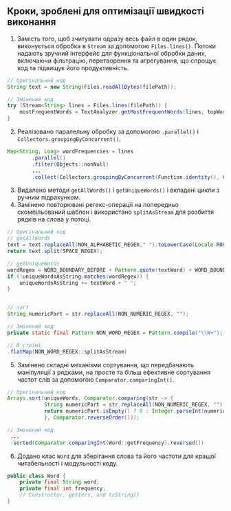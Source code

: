 ## Кроки, зроблені для оптимізації швидкості виконання

1. Замість того, щоб зчитувати одразу весь файл в один рядок, виконується обробка в `Stream` за допомогою `Files.lines()`.
Потоки надають зручний інтерфейс для функціональної обробки даних, включаючи фільтрацію, перетворення та агрегування, що спрощує код та підвищує його продуктивність.
```java
// Оригінальний код
String text = new String(Files.readAllBytes(filePath));

// Змінений код
try (Stream<String> lines = Files.lines(filePath)) {
    mostFrequentWords = TextAnalyzer.getMostFrequentWords(lines, topWordsCount);
}
```
2. Реалізовано паралельну обробку за допомогою `.parallel()` і `Collectors.groupingByConcurrent()`.
```java
Map<String, Long> wordFrequencies = lines
        .parallel()
        .filter(Objects::nonNull)
        ...
        .collect(Collectors.groupingByConcurrent(Function.identity(), Collectors.counting()));
```
3. Видалено методи `getAllWords()` і `getUniqueWords()` і вкладені цикли з ручним підрахунком.
4. Замінено повторювані регекс-операції на попередньо скомпільований шаблон і використано `splitAsStream` для розбиття рядків на слова у потоці.
```java
// Оригінальний код
// getAllWords
text = text.replaceAll(NON_ALPHABETIC_REGEX," ").toLowerCase(Locale.ROOT);
return text.split(SPACE_REGEX);

// getUniqueWords
wordRegex = WORD_BOUNDARY_BEFORE + Pattern.quote(textWord) + WORD_BOUNDARY_AFTER;
if (!uniqueWordsAsString.matches(wordRegex)) {
    uniqueWordsAsString += textWord + " ";
}


// sort
String numericPart = str.replaceAll(NON_NUMERIC_REGEX, "");

// Змінений код
private static final Pattern NON_WORD_REGEX = Pattern.compile("\\W+");

// В стрімі
.flatMap(NON_WORD_REGEX::splitAsStream)
```
5. Замінено складні механізми сортування, що передбачають маніпуляції з рядками, на просте та більш ефективне сортування
частот слів за допомогою `Comparator.comparingInt()`.
```java
// Оригінальний код
Arrays.sort(uniqueWords, Comparator.comparing(str -> {
            String numericPart = str.replaceAll(NON_NUMERIC_REGEX, "");
            return numericPart.isEmpty() ? 0 : Integer.parseInt(numericPart);
            }, Comparator.reverseOrder()));

// Змінений код
 ...
 .sorted(Comparator.comparingInt(Word::getFrequency).reversed())
```
6. Додано клас `Word` для зберігання слова та його частоти для кращої читабельності і модульності коду.
```java
public class Word {
    private final String word;
    private final int frequency;
    // Constructor, getters, and toString()
}
```